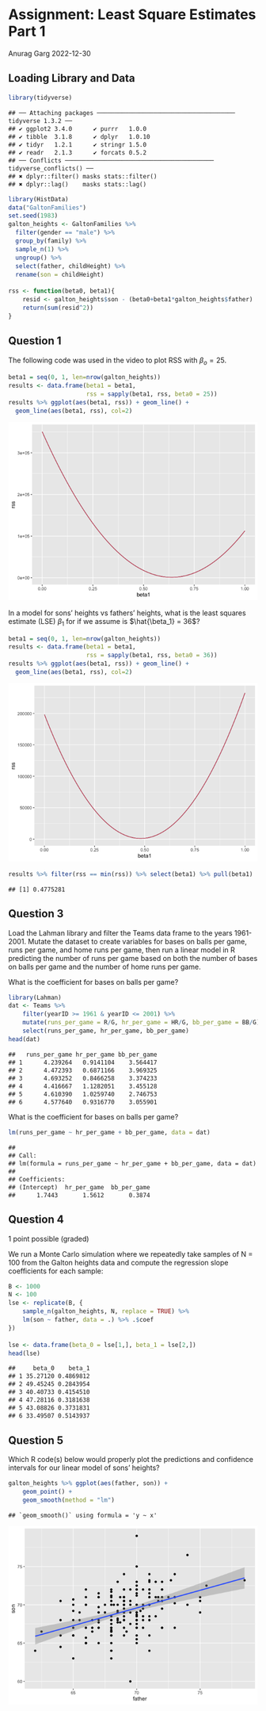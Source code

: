Assignment: Least Square Estimates Part 1
================
Anurag Garg
2022-12-30

## Loading Library and Data

``` r
library(tidyverse)
```

    ## ── Attaching packages ─────────────────────────────────────── tidyverse 1.3.2 ──
    ## ✔ ggplot2 3.4.0      ✔ purrr   1.0.0 
    ## ✔ tibble  3.1.8      ✔ dplyr   1.0.10
    ## ✔ tidyr   1.2.1      ✔ stringr 1.5.0 
    ## ✔ readr   2.1.3      ✔ forcats 0.5.2 
    ## ── Conflicts ────────────────────────────────────────── tidyverse_conflicts() ──
    ## ✖ dplyr::filter() masks stats::filter()
    ## ✖ dplyr::lag()    masks stats::lag()

``` r
library(HistData)
data("GaltonFamilies")
set.seed(1983)
galton_heights <- GaltonFamilies %>%
  filter(gender == "male") %>%
  group_by(family) %>%
  sample_n(1) %>%
  ungroup() %>%
  select(father, childHeight) %>%
  rename(son = childHeight)

rss <- function(beta0, beta1){
    resid <- galton_heights$son - (beta0+beta1*galton_heights$father)
    return(sum(resid^2))
}
```

## Question 1

The following code was used in the video to plot RSS with
$\beta_o = 25$.

``` r
beta1 = seq(0, 1, len=nrow(galton_heights))
results <- data.frame(beta1 = beta1,
                      rss = sapply(beta1, rss, beta0 = 25))
results %>% ggplot(aes(beta1, rss)) + geom_line() + 
  geom_line(aes(beta1, rss), col=2)
```

![](Assignment-Least-Square-Estimates_files/figure-gfm/unnamed-chunk-2-1.png)<!-- -->

In a model for sons’ heights vs fathers’ heights, what is the least
squares estimate (LSE) $\beta_1$ for if we assume is
$\hat{\beta_1} = 36$?

``` r
beta1 = seq(0, 1, len=nrow(galton_heights))
results <- data.frame(beta1 = beta1,
                      rss = sapply(beta1, rss, beta0 = 36))
results %>% ggplot(aes(beta1, rss)) + geom_line() + 
  geom_line(aes(beta1, rss), col=2)
```

![](Assignment-Least-Square-Estimates_files/figure-gfm/unnamed-chunk-3-1.png)<!-- -->

``` r
results %>% filter(rss == min(rss)) %>% select(beta1) %>% pull(beta1)
```

    ## [1] 0.4775281

## Question 3

Load the Lahman library and filter the Teams data frame to the years
1961-2001. Mutate the dataset to create variables for bases on balls per
game, runs per game, and home runs per game, then run a linear model in
R predicting the number of runs per game based on both the number of
bases on balls per game and the number of home runs per game.

What is the coefficient for bases on balls per game?

``` r
library(Lahman)
dat <- Teams %>%
    filter(yearID >= 1961 & yearID <= 2001) %>%
    mutate(runs_per_game = R/G, hr_per_game = HR/G, bb_per_game = BB/G) %>%
    select(runs_per_game, hr_per_game, bb_per_game)
head(dat)
```

    ##   runs_per_game hr_per_game bb_per_game
    ## 1      4.239264   0.9141104    3.564417
    ## 2      4.472393   0.6871166    3.969325
    ## 3      4.693252   0.8466258    3.374233
    ## 4      4.416667   1.1282051    3.455128
    ## 5      4.610390   1.0259740    2.746753
    ## 6      4.577640   0.9316770    3.055901

What is the coefficient for bases on balls per game?

``` r
lm(runs_per_game ~ hr_per_game + bb_per_game, data = dat)
```

    ## 
    ## Call:
    ## lm(formula = runs_per_game ~ hr_per_game + bb_per_game, data = dat)
    ## 
    ## Coefficients:
    ## (Intercept)  hr_per_game  bb_per_game  
    ##      1.7443       1.5612       0.3874

## Question 4

1 point possible (graded)

We run a Monte Carlo simulation where we repeatedly take samples of N =
100 from the Galton heights data and compute the regression slope
coefficients for each sample:

``` r
B <- 1000
N <- 100
lse <- replicate(B, {
    sample_n(galton_heights, N, replace = TRUE) %>% 
    lm(son ~ father, data = .) %>% .$coef 
})

lse <- data.frame(beta_0 = lse[1,], beta_1 = lse[2,]) 
head(lse)
```

    ##     beta_0    beta_1
    ## 1 35.27120 0.4869812
    ## 2 49.45245 0.2843954
    ## 3 40.40733 0.4154510
    ## 4 47.28116 0.3181638
    ## 5 43.08826 0.3731831
    ## 6 33.49507 0.5143937

## Question 5

Which R code(s) below would properly plot the predictions and confidence
intervals for our linear model of sons’ heights?

``` r
galton_heights %>% ggplot(aes(father, son)) +
    geom_point() +
    geom_smooth(method = "lm")
```

    ## `geom_smooth()` using formula = 'y ~ x'

![](Assignment-Least-Square-Estimates_files/figure-gfm/unnamed-chunk-7-1.png)<!-- -->
